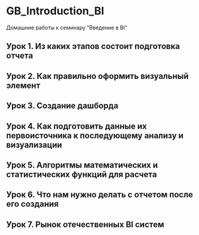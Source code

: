 # GB_Introduction_BI
Домашние работы к семинару "Введение в BI"

## Урок 1. Из каких этапов состоит подготовка отчета
## Урок 2. Как правильно оформить визуальный элемент
## Урок 3. Создание дашборда
## Урок 4. Как подготовить данные их первоисточника к последующему анализу и визуализации
## Урок 5. Алгоритмы математических и статистических функций для расчета
## Урок 6. Что нам нужно делать с отчетом после его создания
## Урок 7. Рынок отечественных BI систем
